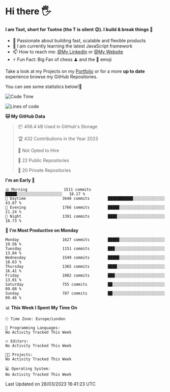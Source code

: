 # Hi there :raised_hand_with_fingers_splayed:
#### I am Tsot, short for Tsotne (the T is silent :wink:). I build & break things :space_invader:
- :telescope: Passionate about building fast, scalable and flexible products
- :seedling: I am currently learning the latest JavaScript framework 
- :mailbox: How to reach me: [@My LinkedIn](https://www.linkedin.com/in/tsotne-gvadzabia/) or [@My Website](https://tsotne.co.uk/contact)
- :zap: Fun Fact: Big Fan of chess ♟ and the 👾 emoji

Take a look at my Projects on my [Portfolio](https://tsotne.co.uk/) or for a more **up to date** experience browse my GitHub Repositories.

You can see some statistics below!:space_invader:
<!--START_SECTION:waka-->
![Code Time](http://img.shields.io/badge/Code%20Time-761%20hrs%202%20mins-blue)

![Lines of code](https://img.shields.io/badge/From%20Hello%20World%20I%27ve%20Written-4.6%20million%20lines%20of%20code-blue)

**🐱 My GitHub Data** 

> 📦 456.4 kB Used in GitHub's Storage 
 > 
> 🏆 432 Contributions in the Year 2023
 > 
> 🚫 Not Opted to Hire
 > 
> 📜 22 Public Repositories 
 > 
> 🔑 20 Private Repositories 
 > 
**I'm an Early 🐤** 

```text
🌞 Morning                1511 commits        █████░░░░░░░░░░░░░░░░░░░░   18.17 % 
🌆 Daytime                3648 commits        ███████████░░░░░░░░░░░░░░   43.87 % 
🌃 Evening                1766 commits        █████░░░░░░░░░░░░░░░░░░░░   21.24 % 
🌙 Night                  1391 commits        ████░░░░░░░░░░░░░░░░░░░░░   16.73 % 
```
📅 **I'm Most Productive on Monday** 

```text
Monday                   1627 commits        █████░░░░░░░░░░░░░░░░░░░░   19.56 % 
Tuesday                  1151 commits        ███░░░░░░░░░░░░░░░░░░░░░░   13.84 % 
Wednesday                1549 commits        █████░░░░░░░░░░░░░░░░░░░░   18.63 % 
Thursday                 1365 commits        ████░░░░░░░░░░░░░░░░░░░░░   16.41 % 
Friday                   1082 commits        ███░░░░░░░░░░░░░░░░░░░░░░   13.01 % 
Saturday                 755 commits         ██░░░░░░░░░░░░░░░░░░░░░░░   09.08 % 
Sunday                   787 commits         ██░░░░░░░░░░░░░░░░░░░░░░░   09.46 % 
```


📊 **This Week I Spent My Time On** 

```text
🕑︎ Time Zone: Europe/London

💬 Programming Languages: 
No Activity Tracked This Week

🔥 Editors: 
No Activity Tracked This Week

🐱‍💻 Projects: 
No Activity Tracked This Week

💻 Operating System: 
No Activity Tracked This Week
```


 Last Updated on 28/03/2023 16:41:23 UTC
<!--END_SECTION:waka-->
